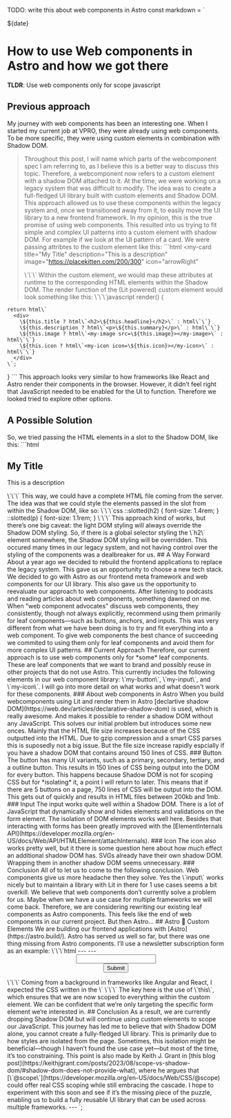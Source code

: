 TODO: write this about web components in Astro const markdown = `

<time>${date}</time>

# How to use Web components in Astro and how we got there

**TLDR**: Use web components only for scope javascript

## Previous approach

My journey with web components has been an interesting one. When I started my
current job at VPRO, they were already using web components. To be more
specific, they were using custom elements in combination with Shadow DOM.

> Throughout this post, I will name which parts of the webcomponent spec I am
> referring to, as I believe this is a better way to discuss this topic.
> Therefore, a webcomponent now refers to a custom element with a shadow DOM
> attached to it. At the time, we were working on a legacy system that was
> difficult to modify. The idea was to create a full-fledged UI library built
> with custom elements and Shadow DOM. This approach allowed us to use these
> components within the legacy system and, once we transitioned away from it, to
> easily move the UI library to a new frontend framework. In my opinion, this is
> the true promise of using web components. This resulted into us trying to fit
> simple and complex UI patterns into a custom element with shadow DOM. For
> example if we look at the UI pattern of a card. We were passing attribtes to
> the custom element like this: \`\`\`html <my-card title="My Title"
> description="This is a description" image="https://placekitten.com/200/300"
> icon="arrowRight"
>
> </my-card>
> \`\`\`
> Within the custom element, we would map these attributes at runtime to the corresponding 
> HTML elements within the Shadow DOM. The render function of the (Lit powered) 
> custom element would look something like this:
> \`\`\`javascript
>   render() {

    return html\`
      <div>
        \${this.title ? html\`<h2>\${this.headline}</h2>\` : html\`\`}
        \${this.description ? html\`<p>\${this.summary}</p>\` : html\`\`}
        \${this.image ? html\`<my-image src=\${this.image}></my-image>\` : html\`\`}
        \${this.icon ? html\`<my-icon icon=\${this.icon}></my-icon>\` : html\`\`}
      </div>
    \`;

} \`\`\` This approach looks very similar to how frameworks like React and Astro
render their components in the browser. However, it didn’t feel right that
JavaScript needed to be enabled for the UI to function. Therefore we looked
tried to explore other options.

## A Possible Solution

So, we tried passing the HTML elements in a slot to the Shadow DOM, like this:
\`\`\`html <my-card>

  <h2>My Title</h2>
  <p>This is a description</p>
  <my-image src="https://placekitten.com/200/300" alt="A cute kitten"></my-image>
  <my-icon name="arrowRight"></my-icon>
</my-card>
\`\`\`
This way, we could have a complete HTML file coming from the server. 
The idea was that we could style the elements passed in the slot from within the 
Shadow DOM, like so:
\`\`\`css
::slotted(h2) {
  font-size: 1.4rem;
}
::slotted(p) {
  font-size: 1.1rem;
}
\`\`\`
This approach kind of works, but there’s one big caveat: the light DOM styling 
will always override the Shadow DOM styling. So, if there is a global selector 
styling the \`h2\` element somewhere, the Shadow DOM styling will be overridden. 
  This occured many times in our legacy system, and not having control over the 
styling of the components was a dealbreaker for us.
## A Way Forward
About a year ago we decided to rebuild the frontend applications to replace
the legacy system. This gave us an opportunity to choose a new tech stack.
We decided to go with Astro as our frontend meta framework and web components 
for our UI library. This also gave us the opportunity to reevaluate our approach
to web components.
After listening to podcasts and reading articles about web components, something dawned on me. 
When "web component advocates" discuss web components, they consistently, 
though not always explicitly, recommend using them primarily for leaf 
components—such as buttons, anchors, and inputs. This was very different from
what we have been doing is to try and fit everything into a web component.
To give web components the best chance of succeeding we commited to using
them only for leaf components and avoid them for more complex UI patterns.
## Current Approach
Therefore, our current approach is to use web components only for *some* leaf 
components. These are leaf components that we want to brand and possibly reuse 
in other projects that do not use Astro. 
This currently includes the following elements in our web component library: 
\`my-button\`, \`my-input\`, and \`my-icon\`.
I will go into more detail on what works and what doesn't work for these 
components.
### About web components in Astro
When you build webcomponents using Lit and render them in Astro 
[declartive shadow DOM](https://web.dev/articles/declarative-shadow-dom)
is used, which is really awesome. And makes it possible to render a shadow DOM
without any JavaScript. This solves our initial problem but introduces some new
onces. Mainly that the HTML file size increases because of the CSS outputted
into the HTML. Due to gzip compression and a smart CSS parses this is suposedly
not a big issue. But the file size increase rapidly espcially if you have 
a shadow DOM that contains around 150 lines of CSS.
### Button
The button has many UI variants, such as a primary, secondary, tertiary, and 
a outline button. This results in 150 lines of CSS being output into the DOM 
for every button. This happens because Shadow DOM is not for scoping CSS but 
for *isolating* it, a point I will return to later. This means that if there 
are 5 buttons on a page, 750 lines of CSS will be output into the DOM. This gets
out of quickly and results in HTML files between 200kb and 1mb.
### Input
The input works quite well within a Shadow DOM. There is a lot of JavaScript that 
dynamically show and hides elements and validations on the form element.
The isolation of DOM elements works well here. Besides that interacting with forms has been 
greatly improved with the [ElementInternals API](https://developer.mozilla.org/en-US/docs/Web/API/HTMLElement/attachInternals).
### Icon
The icon also works pretty well, but it there is some question here about how
much effect an additional shadow DOM has. SVGs already have their 
own shadow DOM. Wrapping them in another shadow DOM seems unnecessary.
### Conclusion
All of to let us to come to the following conclusion. Web components give us 
more headache then they solve. Yes the \`input\` works nicely but to maintain 
a library with Lit in there for 1 use cases seems a bit overkill.
We believe that web components don’t currently solve a problem for us. Maybe when 
we have a use case for multiple frameworks we will come
back.
 Therefore, 
we are considering rewriting our existing leaf components as Astro components. 
This feels like the end of web components in our current project. But then Astro...
## Astro 🩵 Custom Elements
We are building our frontend applications with [Astro](https://astro.build/). Astro 
has served us well so far, but there was one thing missing from Astro components. I’ll use a newsletter subscription form as an example:
\`\`\`html
---
---
<form>
  <input type="email">
  <button type="submit">Submit</button>
</form>
<style>
  form {
    display: flex;
    flex-direction: column;
    justify-content: center;
    align-items: center;
  }
</style>
<script>
  document.querySelector('form')
    .addEventListener('submit', () => {
      // Call the endpoint for the email subscription
    });
</script>
\`\`\`
Coming from a background in frameworks like Angular and React, I expected the CSS written in the \`<style>\` tag and the JavaScript written in the \`<script>\` tag to be scoped to the component. However, this is not the case in Astro. The CSS *is* scoped to the component, but the JavaScript is not. This means that, using the example above, if there are multiple form elements on a page, the event listener would be added to all form elements on the page.
We had multiple workarounds for this issue, but none of them felt right. One day, my colleague pointed to [this section in the docs](https://docs.astro.build/en/guides/client-side-scripts/#web-components-with-custom-elements)—a gem hidden in plain sight!
By using a custom element, we could scope the JavaScript to a specific part of the DOM. This is exactly what we were looking for. Using the example above, we can now scope our JavaScript like so:
\`\`\`html
---
---
<my-newsletter-subscription>
  <form>
    <input type="email">
    <button type="submit">Submit</button>
  </form>
</my-newsletter-subscription>
<style>
  form {
    display: flex;
    flex-direction: column;
    justify-content: center;
    align-items: center.
  }
</style>
<script>
  class MyNewsletterSubscription extends HTMLElement {
    constructor() {
      super();
      this.querySelector("form")
        .addEventListener('submit', () => {
          // Call the endpoint for the email subscription
        });
    }
  }
</script>
\`\`\`
The key here is the use of \`this\`, which ensures that we are now scoped to everything within the custom element. We can be confident that we’re only targeting the specific form element we’re interested in.
## Conclusion
As a result, we are currently dropping Shadow DOM but will continue using custom elements to scope our JavaScript. This journey has led me to believe that with Shadow DOM alone, you cannot create a fully-fledged UI library. This is primarily due to how styles are isolated from the page. Sometimes, this isolation might be beneficial—though I haven’t found the use case yet—but most of the time, it’s too constraining.
This point is also made by Keith J. Grant in [this blog post](https://keithjgrant.com/posts/2023/08/scope-vs-shadow-dom/#shadow-dom-does-not-provide-what), where he argues that [\`@scope\`](https://developer.mozilla.org/en-US/docs/Web/CSS/@scope) could offer real CSS scoping while still embracing the cascade. I hope to experiment with this soon and see if it’s the missing piece of the puzzle, enabling us to build a fully reusable UI library that can be used across multiple frameworks.
---
  `;
